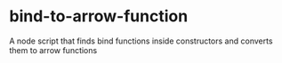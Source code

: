 # bind-to-arrow-function
A node script that finds bind functions inside constructors and converts them to arrow functions
